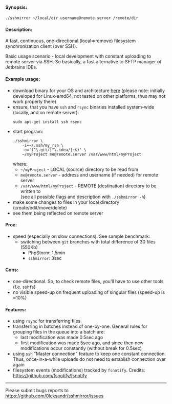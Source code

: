 #### Synopsis:
```shell script
./sshmirror ~/local/dir username@remote.server /remote/dir
```

#### Description:
A fast, continuous, one-directional (local⇒remove) filesystem synchronization client (over SSH).

Basic usage scenario - local development with constant uploading to remote server via SSH. So basically, a fast alternative to SFTP manager of Jetbrains IDEs.

#### Example usage:
- download binary for your OS and architecture [here](https://github.com/0leksandr/sshmirror/releases/latest) (please note: initially developed for Linux-amd64, not tested on other platforms, thus may not work properly there)
- ensure, that you have `ssh` and `rsync` binaries installed system-wide (locally, and on remote server):
  ```shell script
  sudo apt-get install ssh rsync
  ```
- start program:
  ```shell script
  ./sshmirror \
      -i=~/.ssh/my_rsa \
      -e='(^\.git/|^\.idea/|~$)' \
      ~/myProject me@remote.server /var/www/html/myProject
  ```
  where:
  - `~/myProject` - LOCAL (source) directory to be read from
  - `me@remote.server` - address and username (if needed) for remote server
  - `/var/www/html/myProject` - REMOTE (destination) directory to be written to  
  (see all possible flags and description with `./sshmirror -h`)
- make some changes to files in your local directory (create/edit/move/delete)
- see them being reflected on remote server

#### Proc:
- speed (especially on slow connections). See sample benchmark:
  - switching between `git` branches with total difference of 30 files (550Kb)
    - PhpStorm: 1.5min
    - `sshmirror`: 3sec

#### Cons:
- one-directional. So, to check remote files, you'll have to use other tools (f.e. `sshfs`)
- no visible speed-up on frequent uploading of singular files (speed-up is ≈10%)

#### Features:
- using `rsync` for transferring files
- transferring in batches instead of one-by-one. General rules for grouping files in the queue into a batch are:
  - last modification was made 0.5sec ago
  - first modification was made 5sec ago, and since then new modifications occur constantly (without break for 0.5sec)
- using `ssh` "Master connection" feature to keep one constant connection. Thus, once-in-a-while uploads do not need to establish connection over again
- filesystem events (modifications) tracked by `fsnotify`. Credits: https://github.com/fsnotify/fsnotify

---

Please submit bugs reports to https://github.com/0leksandr/sshmirror/issues
